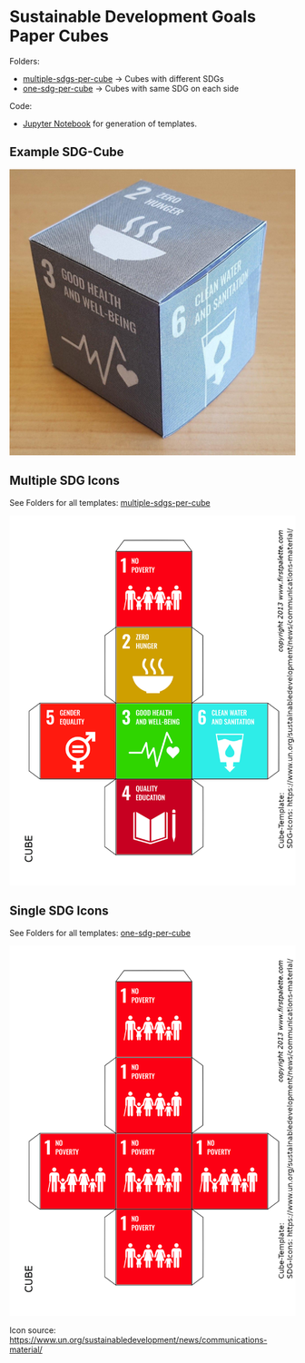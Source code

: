 # Sustainable Development Goals Paper Cubes

Folders:
* [multiple-sdgs-per-cube](multiple-sdgs-per-cube) -> Cubes with different SDGs
* [one-sdg-per-cube](one-sdg-per-cube) -> Cubes with same SDG on each side

Code:
* [Jupyter Notebook](Generate-Cube-Templates.ipynb) for generation of templates.

## Example SDG-Cube
![Example SDG-Cube](example-sdg-cube.jpg "Example SDG-Cube")


## Multiple SDG Icons

See Folders for all templates: [multiple-sdgs-per-cube](multiple-sdgs-per-cube)

![Multiple SDG icons per cube](multiple-sdgs-per-cube/1.png "Multiple SDGs per Cube")

## Single SDG Icons

See Folders for all templates: [one-sdg-per-cube](one-sdg-per-cube)

![Single SDG icon per cube](one-sdg-per-cube/1.png "Single SDG per Cube")


Icon source: https://www.un.org/sustainabledevelopment/news/communications-material/

